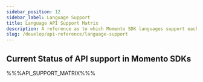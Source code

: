 ```yaml
---
sidebar_position: 12
sidebar_label: Language Support
title: Language API Support Matrix
description: A reference as to which Momento SDK languages support each API
slug: /develop/api-reference/language-support
---
```


## Current Status of API support in Momento SDKs

%%%API_SUPPORT_MATRIX%%%
